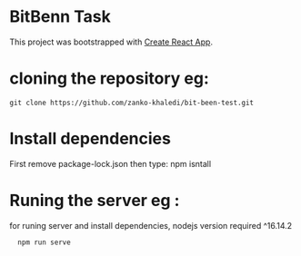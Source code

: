 # BitBenn Task

This project was bootstrapped with [Create React App](https://github.com/facebook/create-react-app).

# cloning the repository eg:
    git clone https://github.com/zanko-khaledi/bit-been-test.git

# Install dependencies 
   First remove package-lock.json then type:
    npm isntall

# Runing the server eg :
   for runing server and install dependencies, nodejs version required  ^16.14.2 
      
      npm run serve
    

